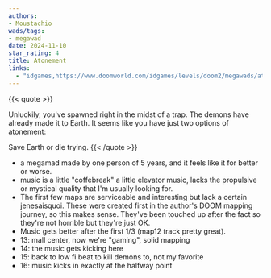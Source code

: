```yaml
---
authors:
- Moustachio
wads/tags:
- megawad
date: 2024-11-10
star_rating: 4
title: Atonement
links:
  - "idgames,https://www.doomworld.com/idgames/levels/doom2/megawads/atone"
---
```

{{< quote >}}

Unluckily, you've spawned right in the midst of a trap. The demons have already made it to Earth. It seems like you have just two options of atonement:

Save Earth or die trying.
{{< /quote >}}

- a megamad made by one person of 5 years, and it feels like it for better or worse.
- music is a little "coffebreak" a little elevator music, lacks the propulsive or mystical quality that I'm usually looking for.
- The first few maps are serviceable and interesting but lack a certain jenesaisquoi. These were created first in the author's DOOM mapping journey, so this makes sense. They've been touched up after the fact so they're not horrible but they're just OK.
- Music gets better after the first 1/3 (map12 track pretty great).
- 13: mall center, now we're "gaming", solid mapping
- 14: the music gets kicking here
- 15: back to low fi beat to kill demons to, not my favorite
- 16: music kicks in exactly at the halfway point
